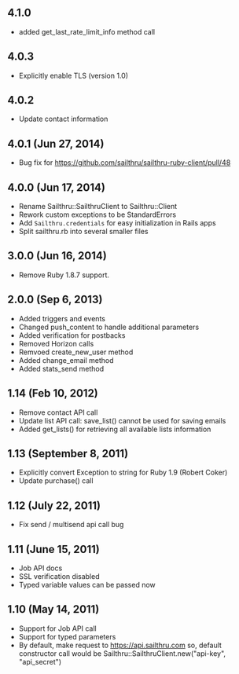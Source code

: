 ## 4.1.0
  - added get_last_rate_limit_info method call

## 4.0.3
  - Explicitly enable TLS (version 1.0)

## 4.0.2
  - Update contact information

## 4.0.1 (Jun 27, 2014)
  - Bug fix for https://github.com/sailthru/sailthru-ruby-client/pull/48

## 4.0.0 (Jun 17, 2014)
  - Rename Sailthru::SailthruClient to Sailthru::Client
  - Rework custom exceptions to be StandardErrors
  - Add `Sailthru.credentials` for easy initialization in Rails apps
  - Split sailthru.rb into several smaller files

## 3.0.0 (Jun 16, 2014)
  - Remove Ruby 1.8.7 support.

## 2.0.0 (Sep 6, 2013)
  - Added triggers and events
  - Changed push_content to handle additional parameters
  - Added verification for postbacks
  - Removed Horizon calls
  - Remvoed create_new_user method
  - Added change_email method
  - Added stats_send method

## 1.14 (Feb 10, 2012)
  - Remove contact API call
  - Update list API call: save_list() cannot be used for saving emails
  - Added get_lists() for retrieving all available lists information

## 1.13 (September 8, 2011)
  - Explicitly convert Exception to string for Ruby 1.9 (Robert Coker)
  - Update purchase() call


## 1.12 (July 22, 2011)
  - Fix send / multisend api call bug

## 1.11 (June 15, 2011)
  - Job API docs
  - SSL verification disabled
  - Typed variable values can be passed now

## 1.10 (May 14, 2011)
 - Support for Job API call
 - Support for typed parameters
 - By default, make request to https://api.sailthru.com so, default constructor call would be Sailthru::SailthruClient.new("api-key", "api_secret")
